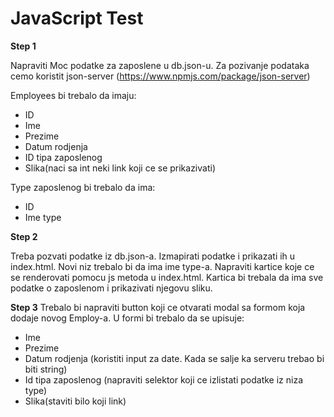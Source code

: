 # JavaScript Test

**Step 1**

Napraviti Moc podatke za zaposlene u db.json-u. Za pozivanje podataka cemo koristit json-server (https://www.npmjs.com/package/json-server)

Employees bi trebalo da imaju:

- ID
- Ime
- Prezime
- Datum rodjenja
- ID tipa zaposlenog
- Slika(naci sa int neki link koji ce se prikazivati)

Type zaposlenog bi trebalo da ima:

- ID
- Ime type

**Step 2**

Treba pozvati podatke iz db.json-a. Izmapirati podatke i prikazati ih u index.html.
Novi niz trebalo bi da ima ime type-a. Napraviti kartice koje ce se renderovati pomocu js metoda u index.html.
Kartica bi trebala da ima sve podatke o zaposlenom i prikazivati njegovu sliku.

**Step 3**
Trebalo bi napraviti button koji ce otvarati modal sa formom koja dodaje novog Employ-a.
U formi bi trebalo da se upisuje:

- Ime
- Prezime
- Datum rodjenja (koristiti input za date. Kada se salje ka serveru trebao bi biti string)
- Id tipa zaposlenog (napraviti selektor koji ce izlistati podatke iz niza type)
- Slika(staviti bilo koji link)

